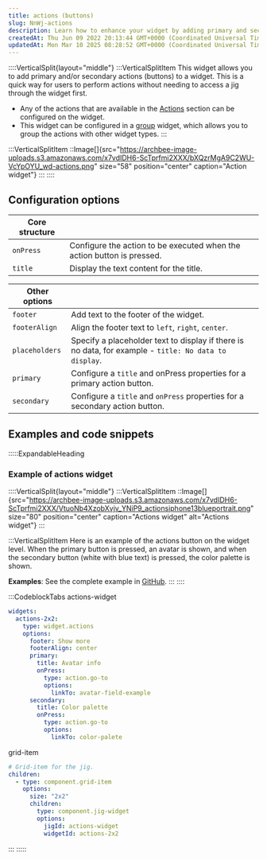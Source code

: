 ```yaml
---
title: actions (buttons)
slug: NnWj-actions
description: Learn how to enhance your widget by adding primary and secondary actions without the need to access the widget first. This document covers configuration options and examples for our versatile actions widget, which can be configured both within the widget 
createdAt: Thu Jun 09 2022 20:13:44 GMT+0000 (Coordinated Universal Time)
updatedAt: Mon Mar 10 2025 08:28:52 GMT+0000 (Coordinated Universal Time)
---
```


::::VerticalSplit{layout="middle"}
:::VerticalSplitItem
This widget allows you to add primary and/or secondary actions (buttons) to a widget. This is a quick way for users to perform actions without needing to access a jig through the widget first.

- Any of the actions that are available in the [Actions](./../Actions.md) section can be configured on the widget.
- This widget can be configured in a [group](<./Content widget components/group.md>) widget, which allows you to group the actions with other widget types.
:::

:::VerticalSplitItem
::Image[]{src="https://archbee-image-uploads.s3.amazonaws.com/x7vdIDH6-ScTprfmi2XXX/bXQzrMgA9C2WU-VcYpOYU_wd-actions.png" size="58" position="center" caption="Action widget"}
:::
::::

## Configuration options

| **Core structure** |                                                                        |
| ------------------ | ---------------------------------------------------------------------- |
| `onPress`          | Configure the action to be executed when the action button is pressed. |
| `title`            | Display the text content for the title.                                |

| **Other options** |                                                                                                       |
| ----------------- | ----------------------------------------------------------------------------------------------------- |
| `footer`          | Add text to the footer of the widget.                                                                 |
| `footerAlign`     | Align the footer text to `left`, `right`, `center`.                                                   |
| `placeholders`    | Specify a placeholder text to display if there is no data, for example - `title: No data to display`. |
| `primary`         | Configure a `title` and onPress properties for a primary action button.                               |
| `secondary`       | Configure a `title` and `onPress` properties for a secondary action button.                           |

## Examples and code snippets

:::::ExpandableHeading
### Example of actions widget

::::VerticalSplit{layout="middle"}
:::VerticalSplitItem
::Image[]{src="https://archbee-image-uploads.s3.amazonaws.com/x7vdIDH6-ScTprfmi2XXX/VtuoNb4XzobXvjv_YNiP9_actionsiphone13blueportrait.png" size="80" position="center" caption="Actions widget" alt="Actions widget"}
:::

:::VerticalSplitItem
Here is an example of the actions button on the widget level. When the primary button is pressed, an avatar is shown, and when the secondary button (white with blue text) is pressed, the color palette is shown.

**Examples**:
See the complete example in [GitHub](https://github.com/jigx-com/jigx-samples/blob/main/quickstart/jigx-samples/jigs/widgets/action/actions.jigx).
:::
::::

:::CodeblockTabs
actions-widget

```yaml
widgets:
  actions-2x2:
    type: widget.actions
    options:
      footer: Show more
      footerAlign: center
      primary:
        title: Avatar info
        onPress:
          type: action.go-to
          options:
            linkTo: avatar-field-example
      secondary:
        title: Color palette
        onPress:
          type: action.go-to
          options:
            linkTo: color-palete
```

grid-item

```yaml
# Grid-item for the jig.
children:
  - type: component.grid-item
    options:
      size: "2x2"
      children: 
        type: component.jig-widget
        options:
          jigId: actions-widget
          widgetId: actions-2x2
```
:::
:::::


